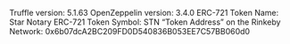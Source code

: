 Truffle version: 5.1.63
OpenZeppelin version: 3.4.0
ERC-721 Token Name: Star Notary
ERC-721 Token Symbol: STN
“Token Address” on the Rinkeby Network: 0x6b07dcA2BC209FD0D540836B053EE7C57BB060d0
